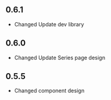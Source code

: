 ## 0.6.1

- Changed Update dev library

## 0.6.0

- Changed Update Series page design

## 0.5.5

- Changed component design
